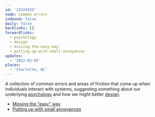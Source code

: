 ```yaml
---
id: '23224255'
node: Common errors
indexed: false
daily: false
backlinks: []
forwardlinks:
  - psychology
  - design
  - missing-the-easy-way
  - putting-up-with-small-annoyances
updates:
  - '2022-01-05'
places:
  - 'Charlotte, NC'
---
```

A collection of common errors and areas of friction that come up when individuals interact with systems, suggesting something about our underlying [psychology](psychology.md) and how we might better [design](design.md).  

- [Missing the "easy" way](missing-the-easy-way.md)
- [Putting up with small annoyances](putting-up-with-small-annoyances.md)
